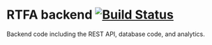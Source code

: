# RTFA backend [![Build Status](https://travis-ci.org/real-time-footfall-analysis/rtfa-backend.svg?branch=master)](https://travis-ci.org/real-time-footfall-analysis/rtfa-backend)

Backend code including the REST API, database code, and analytics.
